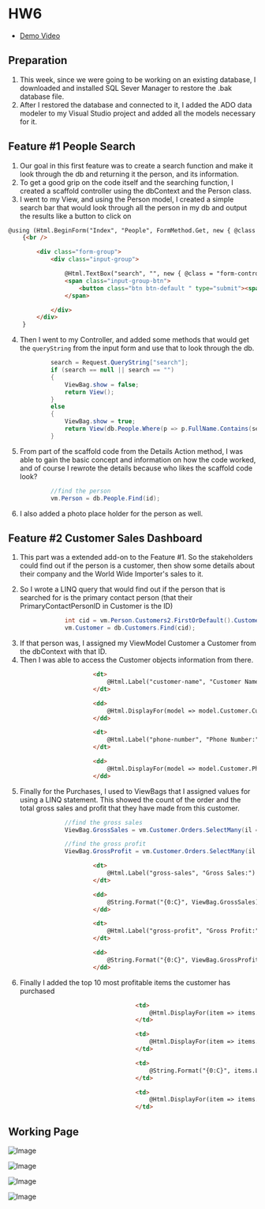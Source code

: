 # HW6

* [Demo Video](https://youtu.be/i8jkJDDin_c)

## Preparation 

1. This week, since we were going to be working on an existing database, I downloaded and installed SQL Sever Manager to restore the .bak database file.
2. After I restored the database and connected to it, I added the ADO data modeler to my Visual Studio project and added all the models necessary for it.


## Feature #1 People Search

1. Our goal in this first feature was to create a search function and make it look through the db and returning it the person, and its information. 
2. To get a good grip on the code itself and the searching function, I created a scaffold controller using the dbContext and the Person class.
3. I went to my View, and using the Person model, I created a simple search bar that would look through all the person in my db and output the results like a button to click on 

```html
@using (Html.BeginForm("Index", "People", FormMethod.Get, new { @class = "form-inline" }))
    {<br />

        <div class="form-group">
            <div class="input-group">

                @Html.TextBox("search", "", new { @class = "form-control", @placeholder = "Enter Client Name", required = "required" })
                <span class="input-group-btn">
                    <button class="btn btn-default " type="submit"><span class="glyphicon glyphicon-search"></span></button>
                </span>

            </div>
        </div>
    }
```

4. Then I went to my Controller, and added some methods that would get the ```queryString``` from the input form and use that to look through the db.

```c#
            search = Request.QueryString["search"];
            if (search == null || search == "")
            {
                ViewBag.show = false;
                return View();
            }
            else
            {
                ViewBag.show = true;
                return View(db.People.Where(p => p.FullName.Contains(search)).ToList());
            }

```

5. From part of the scaffold code from the Details Action method, I was able to gain the basic concept and information on how the code worked, and of course I rewrote the details because who likes the scaffold code look?

```c#
            //find the person
            vm.Person = db.People.Find(id);

```

6. I also added a photo place holder for the person as well.


## Feature #2 Customer Sales Dashboard

1. This part was a extended add-on to the Feature #1. So the stakeholders could find out if the person is a customer, then show some details about their company and the World Wide Importer's sales to it. 

2. So I wrote a LINQ query that would find out if the person that is searched for is the primary contact person (that their PrimaryContactPersonID in Customer is the ID)

```c#
                int cid = vm.Person.Customers2.FirstOrDefault().CustomerID;
                vm.Customer = db.Customers.Find(cid);

```

3. If that person was, I assigned my ViewModel Customer a Customer from the dbContext with that ID.
4. Then I was able to access the Customer objects information from there. 

```html
                        <dt>
                            @Html.Label("customer-name", "Customer Name:")
                        </dt>

                        <dd>
                            @Html.DisplayFor(model => model.Customer.CustomerName)
                        </dd>

                        <dt>
                            @Html.Label("phone-number", "Phone Number:")
                        </dt>

                        <dd>
                            @Html.DisplayFor(model => model.Customer.PhoneNumber)
                        </dd>


```

5. Finally for the Purchases, I used to ViewBags that I assigned values for using a LINQ statement. This showed the count of the order and the total gross sales and profit that they have made from this customer.

```c#
                //find the gross sales
                ViewBag.GrossSales = vm.Customer.Orders.SelectMany(il => il.Invoices).SelectMany(ils => ils.InvoiceLines).Sum(i => i.ExtendedPrice);

                //find the gross profit
                ViewBag.GrossProfit = vm.Customer.Orders.SelectMany(il => il.Invoices).SelectMany(ils => ils.InvoiceLines).Sum(i => i.LineProfit);
```



```html
                        <dt>
                            @Html.Label("gross-sales", "Gross Sales:")
                        </dt>

                        <dd>
                            @String.Format("{0:C}", ViewBag.GrossSales)
                        </dd>

                        <dt>
                            @Html.Label("gross-profit", "Gross Profit:")
                        </dt>

                        <dd>
                            @String.Format("{0:C}", ViewBag.GrossProfit)
                        </dd>

```

6. Finally I added the top 10 most profitable items the customer has purchased 

```html
                                    <td>
                                        @Html.DisplayFor(item => items.StockItemID)
                                    </td>

                                    <td>
                                        @Html.DisplayFor(item => items.Description)
                                    </td>

                                    <td>
                                        @String.Format("{0:C}", items.LineProfit)
                                    </td>

                                    <td>
                                        @Html.DisplayFor(item => items.Invoice.Person4.FullName)
                                    </td>

```
## Working Page

![Image](working1.PNG)

![Image](working.PNG)

![Image](working2.PNG)

![Image](working3.PNG)
